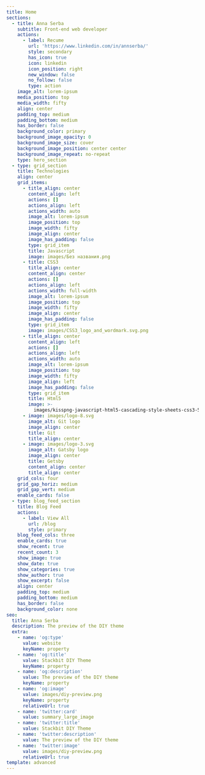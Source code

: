 ```yaml
---
title: Home
sections:
  - title: Anna Serba
    subtitle: Front-end web developer
    actions:
      - label: Recume
        url: 'https://www.linkedin.com/in/annserba/'
        style: secondary
        has_icon: true
        icon: linkedin
        icon_position: right
        new_window: false
        no_follow: false
        type: action
    image_alt: lorem-ipsum
    media_position: top
    media_width: fifty
    align: center
    padding_top: medium
    padding_bottom: medium
    has_border: false
    background_color: primary
    background_image_opacity: 0
    background_image_size: cover
    background_image_position: center center
    background_image_repeat: no-repeat
    type: hero_section
  - type: grid_section
    title: Technologies
    align: center
    grid_items:
      - title_align: center
        content_align: left
        actions: []
        actions_align: left
        actions_width: auto
        image_alt: lorem-ipsum
        image_position: top
        image_width: fifty
        image_align: center
        image_has_padding: false
        type: grid_item
        title: Javascript
        image: images/Без названия.png
      - title: CSS3
        title_align: center
        content_align: center
        actions: []
        actions_align: left
        actions_width: full-width
        image_alt: lorem-ipsum
        image_position: top
        image_width: fifty
        image_align: center
        image_has_padding: false
        type: grid_item
        image: images/CSS3_logo_and_wordmark.svg.png
      - title_align: center
        content_align: left
        actions: []
        actions_align: left
        actions_width: auto
        image_alt: lorem-ipsum
        image_position: top
        image_width: fifty
        image_align: left
        image_has_padding: false
        type: grid_item
        title: Html5
        image: >-
          images/kisspng-javascript-html5-cascading-style-sheets-css3-5ba40e8074f1c0.561934001537478272479.png
      - image: images/logo-8.svg
        image_alt: Git logo
        image_align: center
        title: Git
        title_align: center
      - image: images/logo-3.svg
        image_alt: Gatsby logo
        image_align: center
        title: Getsby
        content_align: center
        title_align: center
    grid_cols: four
    grid_gap_horiz: medium
    grid_gap_vert: medium
    enable_cards: false
  - type: blog_feed_section
    title: Blog Feed
    actions:
      - label: View All
        url: /blog
        style: primary
    blog_feed_cols: three
    enable_cards: true
    show_recent: true
    recent_count: 3
    show_image: true
    show_date: true
    show_categories: true
    show_author: true
    show_excerpt: false
    align: center
    padding_top: medium
    padding_bottom: medium
    has_border: false
    background_color: none
seo:
  title: Anna Serba
  description: The preview of the DIY theme
  extra:
    - name: 'og:type'
      value: website
      keyName: property
    - name: 'og:title'
      value: Stackbit DIY Theme
      keyName: property
    - name: 'og:description'
      value: The preview of the DIY theme
      keyName: property
    - name: 'og:image'
      value: images/diy-preview.png
      keyName: property
      relativeUrl: true
    - name: 'twitter:card'
      value: summary_large_image
    - name: 'twitter:title'
      value: Stackbit DIY Theme
    - name: 'twitter:description'
      value: The preview of the DIY theme
    - name: 'twitter:image'
      value: images/diy-preview.png
      relativeUrl: true
template: advanced
---
```

